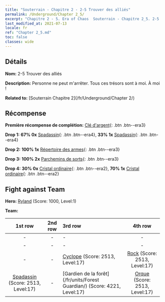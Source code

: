 ```yaml
---
title: "Souterrain - Chapitre 2 - 2-5 Trouver des alliés"
permalink: /Underground/Chapter 2_5/
excerpt: "Chapitre 2 - 5. Era of Chaos  Souterrain - Chapitre 2_5. 2-5 Trouver des alliés"
last_modified_at: 2021-07-13
locale: fr
ref: "Chapter 2_5.md"
toc: false
classes: wide
---
```


## Détails

 **Nom:** 2-5 Trouver des alliés

 **Description:** Personne ne peut m'arrêter. Tous ces trésors sont à moi. À moi !

 **Related to:** [Souterrain Chapitre 2](/fr/Underground/Chapter 2/)

## Récompense

 **Première récompense de complétion:** [Clé d'argent](/ItemsFR/con_693/){: .btn .btn--era3}

 **Drop 1:** **67% 0x** [Spadassin](/ItemsFR/unt_193/){: .btn .btn--era4}, **33% 1x** [Spadassin](/ItemsFR/unt_193/){: .btn .btn--era4}

 **Drop 2:** **100% 1x** [Répertoire des armes](/ItemsFR/mat_18/){: .btn .btn--era3}

 **Drop 3:** **100% 2x** [Parchemins de sorts](/ItemsFR/con_694/){: .btn .btn--era3}

 **Drop 4:** **30% 0x** [Cristal ordinaire](/ItemsFR/mat_11/){: .btn .btn--era2}, **70% 1x** [Cristal ordinaire](/ItemsFR/mat_11/){: .btn .btn--era2}


## Fight against Team
 **Hero:** [Ryland](/fr/heroes/Ryland/) (Score: 1000, Level:1)

 **Team:**


  | 1st row | 2nd row | 3rd row | 4th row |
  |:----:|:----:|:----|:----:|
  | - | - | - | - |
  | - | - | - | - |
  | - | - | [Cyclope](/fr/units/Cyclops/) (Score: 2513, Level:17)  | [Rock](/fr/units/Roc/) (Score: 2513, Level:17)  |
  | [Spadassin](/fr/units/Swordsman/) (Score: 2513, Level:17)  | - | [Gardien de la forêt](/fr/units/Forest Guardian/) (Score: 4221, Level:17)  | [Orque](/fr/units/Orc/) (Score: 2513, Level:17)  |


